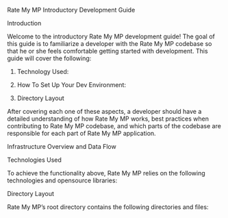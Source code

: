 Rate My MP Introductory Development Guide

Introduction

Welcome to the introductory Rate My MP development guide! The goal of this guide is to familiarize a developer with the Rate My MP codebase so that he or she feels comfortable getting started with development. This guide will cover the following:

1) Technology Used:

2) How To Set Up Your Dev Environment:

3) Directory Layout

After covering each one of these aspects, a developer should have a detailed understanding of how Rate My MP works, best practices when contributing to Rate My MP codebase, and which parts of the codebase are responsible for each part of Rate My MP application.

Infrastructure Overview and Data Flow

Technologies Used

To achieve the functionality above, Rate My MP relies on the following technologies and opensource libraries:

Directory Layout

Rate My MP’s root directory contains the following directories and files:
